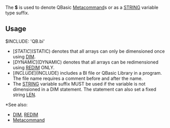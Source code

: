 The **$** is used to denote QBasic [Metacommand](Metacommand)s or as a [STRING](STRING) variable type suffix.



## Usage
 $INCLUDE: 'QB.bi'


* [$STATIC]($STATIC) denotes that all arrays can only be dimensioned once using [DIM](DIM).
* [$DYNAMIC]($DYNAMIC) denotes that all arrays can be redimensioned using [REDIM](REDIM) ONLY.
* [$INCLUDE]($INCLUDE) includes a BI file or QBasic Library in a program. The file name requires a comment before and after the name.
* The [STRING](STRING) variable suffix MUST be used if the variable is not dimensioned in a DIM statement. The statement can also set a fixed string [LEN](LEN).


*See also:

* [DIM](DIM), [REDIM](REDIM)
* [Metacommand](Metacommand)




